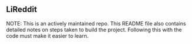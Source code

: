 ## LiReddit

NOTE: This is an actively maintained repo. This README file also contains detailed notes on steps taken to build the project. Following this with the code must make it easier to learn.

